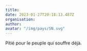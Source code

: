 ```yaml
---
title: 
date: 2023-01-27T20:18:13.487Z
organisation: 
author: 
avatar: "/img/pays/SN.svg"
---
```


Pitié pour le peuple qui souffre déjà.